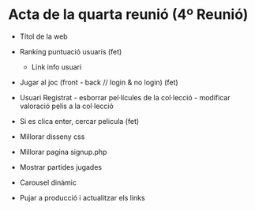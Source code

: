 # Acta de la quarta reunió (4º Reunió)

  - Títol de la web

  - Ranking puntuació usuaris (fet)
     - Link info usuari

  - Jugar al joc (front - back // login & no login) (fet)

  - Usuari Registrat 
        - esborrar pel·lícules de la col·lecció
        - modificar valoració pelis a la col·lecció

  - Si es clica enter, cercar pelicula (fet)

  - Millorar disseny css

  - Millorar pagina signup.php

  - Mostrar partides jugades

  - Carousel dinàmic

  - Pujar a producció i actualitzar els links
 
